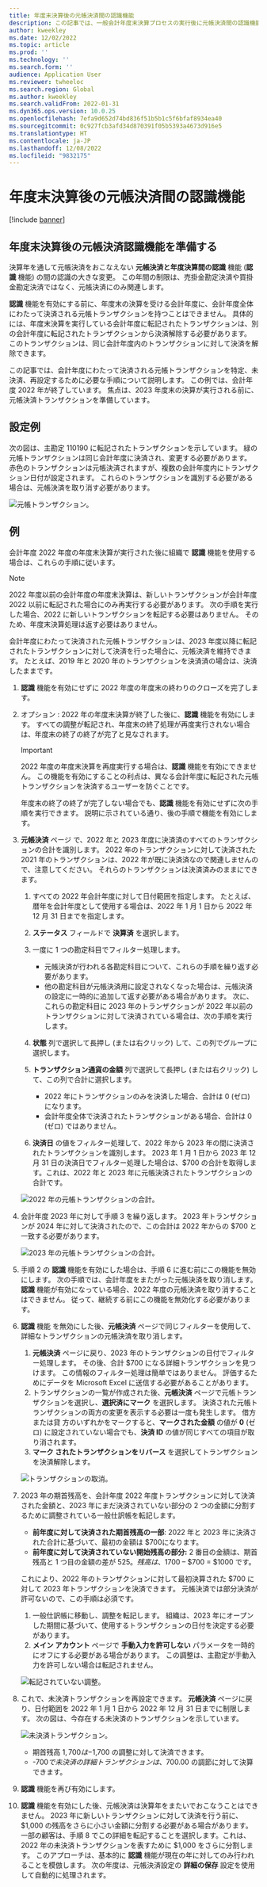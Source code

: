 ```yaml
---
title: 年度末決算後の元帳決済間の認識機能
description: この記事では、一般会計年度末決算プロセスの実行後に元帳決済間の認識機能を使用する方法について説明します。
author: kweekley
ms.date: 12/02/2022
ms.topic: article
ms.prod: ''
ms.technology: ''
ms.search.form: ''
audience: Application User
ms.reviewer: twheeloc
ms.search.region: Global
ms.author: kweekley
ms.search.validFrom: 2022-01-31
ms.dyn365.ops.version: 10.0.25
ms.openlocfilehash: 7efa9d652d74bd836f51b5b1c5f6bfaf8934ea40
ms.sourcegitcommit: 0c927fcb3afd34d870391f05b5393a4673d916e5
ms.translationtype: HT
ms.contentlocale: ja-JP
ms.lasthandoff: 12/08/2022
ms.locfileid: "9832175"
---
```

# <a name="awareness-between-ledger-settlement-feature-after-year-end-close"></a>年度末決算後の元帳決済間の認識機能

[!include [banner](../includes/banner.md)]

## <a name="preparing-for-the-ledger-settlement-awareness-feature-after-year-end-close"></a>年度末決算後の元帳決済認識機能を準備する

決算年を通して元帳決済をおこなえない **元帳決済と年度決算間の認識** 機能 (**認識** 機能) の間の認識の大きな変更。 この年間の制限は、売掛金勘定決済や買掛金勘定決済ではなく、元帳決済にのみ関連します。

**認識** 機能を有効にする前に、年度末の決算を受ける会計年度に、会計年度全体にわたって決済される元帳トランザクションを持つことはできません。 具体的には、年度末決算を実行している会計年度に転記されたトランザクションは、別の会計年度に転記されたトランザクションから決済解除する必要があります。 このトランザクションは、同じ会計年度内のトランザクションに対して決済を解除できます。

この記事では、会計年度にわたって決済される元帳トランザクションを特定、未決済、再設定するために必要な手順について説明します。 この例では、会計年度 2022 年が終了しています。 焦点は、2023 年度末の決算が実行される前に、元帳決済トランザクションを準備しています。

## <a name="example-setup"></a>設定例

次の図は、主勘定 110190 に転記されたトランザクションを示しています。 緑の元帳トランザクションは同じ会計年度に決済され、変更する必要があります。 赤色のトランザクションは元帳決済されますが、複数の会計年度内にトランザクション日付が設定されます。 これらのトランザクションを識別する必要がある場合は、元帳決済を取り消す必要があります。

![元帳トランザクション。](./media/afterYEC1.png)

## <a name="example"></a>例

 会計年度 2022 年度の年度末決算が実行された後に組織で **認識** 機能を使用する場合は、これらの手順に従います。

> [!NOTE]
> 2022 年度以前の会計年度の年度末決算は、新しいトランザクションが会計年度 2022 以前に転記された場合にのみ再実行する必要があります。 次の手順を実行した場合、2022 に新しいトランザクションを転記する必要はありません。 そのため、年度末決算処理は返す必要はありません。
>
> 会計年度にわたって決済された元帳トランザクションは、2023 年度以降に転記されたトランザクションに対して決済を行った場合に、元帳決済を維持できます。 たとえば、2019 年と 2020 年のトランザクションを決済済の場合は、決済したままです。

1. **認識** 機能を有効にせずに 2022 年度の年度末の終わりのクローズを完了します。
2. オプション : 2022 年の年度末決算が終了した後に、**認識** 機能を有効にします。 すべての調整が転記され、年度末の終了処理が再度実行されない場合は、年度末の終了の終了が完了と見なされます。

    > [!IMPORTANT]
    > 2022 年度の年度末決算を再度実行する場合は、**認識** 機能を有効にできません。 この機能を有効にすることの利点は、異なる会計年度に転記された元帳トランザクションを決済するユーザーを防ぐことです。

    年度末の終了の終了が完了しない場合でも、**認識** 機能を有効にせずに次の手順を実行できます。 説明に示されている通り、後の手順で機能を有効にします。

3. **元帳決済** ページ で、2022 年と 2023 年度に決済済のすべてのトランザクションの合計を識別します。 2022 年のトランザクションに対して決済された 2021 年のトランザクションは、2022 年が既に決済済なので関連しませんので、注意してください。 それらのトランザクションは決済済みのままにできます。

    1. すべての 2022 年会計年度に対して日付範囲を指定します。 たとえば、暦年を会計年度として使用する場合は、2022 年 1 月 1 日から 2022 年 12 月 31 日までを指定します。
    2. **ステータス** フィールドで **決算済** を選択します。
    3. 一度に 1 つの勘定科目でフィルター処理します。

        - 元帳決済が行われる各勘定科目について、これらの手順を繰り返す必要があります。
        - 他の勘定科目が元帳決済用に設定されなくなった場合は、元帳決済の設定に一時的に追加して返す必要がある場合があります。 次に、これらの勘定科目に 2023 年のトランザクションが 2022 年以前のトランザクションに対して決済されている場合は、次の手順を実行します。

    4. **状態** 列で選択して長押し (または右クリック) して、この列でグループに選択します。
    5. **トランザクション通貨の金額** 列で選択して長押し (または右クリック) して、この列で合計に選択します。

        - 2022 年にトランザクションのみを決済した場合、合計は 0 (ゼロ) になります。
        - 会計年度全体で決済されたトランザクションがある場合、合計は 0 (ゼロ) ではありません。

    6. **決済日** の値をフィルター処理して、2022 年から 2023 年の間に決済されたトランザクションを識別します。 2023 年 1 月 1 日から 2023 年 12 月 31 日の決済日でフィルター処理した場合は、$700 の合計を取得します。これは、2022 年と 2023 年に元帳決済されたトランザクションの合計です。

    ![2022 年の元帳トランザクションの合計。](./media/afterYEC2.png)

4. 会計年度 2023 年に対して手順 3 を繰り返します。 2023 年トランザクションが 2024 年に対して決済されたので、この合計は 2022 年からの $700 と一致する必要があります。

    ![2023 年の元帳トランザクションの合計。](./media/afterYEC3.png)

5. 手順 2 の **認識** 機能を有効にした場合は、手順 6 に進む前にこの機能を無効にします。 次の手順では、会計年度をまたがった元帳決済を取り消します。 **認識** 機能が有効になっている場合、2022 年度の元帳決済を取り消することはできません。 従って、継続する前にこの機能を無効化する必要があります。
6. **認識** 機能 を無効にした後、**元帳決済** ページで同じフィルターを使用して、詳細なトランザクションの元帳決済を取り消します。

    1. **元帳決済** ページに戻り、2023 年のトランザクションの日付でフィルター処理します。 その後、合計 $700 になる詳細トランザクションを見つけます。 この情報のフィルター処理は簡単ではありません。 評価するためにデータを Microsoft Excel に送信する必要があることがあります。
    2. トランザクションの一覧が作成された後、**元帳決済** ページで元帳トランザクションを選択し、**選択済にマーク** を選択します。 決済された元帳トランザクションの両方の変更を表示する必要は一度も発生します。 借方または貸 方のいずれかをマークすると、**マークされた金額** の値が **0** (ゼロ) に設定されていない場合でも、**決済 ID** の値が同じすべての項目が取り消されます。
    3. **マーク されたトランザクションをリバース** を選択してトランザクションを決済解除します。

    ![トランザクションの取消。](./media/afterYEC4.png)

7. 2023 年の期首残高を、会計年度 2022 年度トランザクションに対して決済された金額と、2023 年にまだ決済されていない部分の 2 つの金額に分割するために調整されている一般仕訳帳を転記します。

    - **前年度に対して決済された期首残高の一部**: 2022 年と 2023 年に決済された合計に基づいて、最初の金額は $700になります。
    - **前年度に対して決済されていない開始残高の部分:** 2 番目の金額は、期首残高と 1 つ目の金額の差が $525。 残高は、$1700 – $700 = $1000 です。

    これにより、2022 年のトランザクションに対して最初決算された $700 に対して 2023 年トランザクションを決済できます。 元帳決済では部分決済が許可ないので、この手順は必須です。

    1. 一般仕訳帳に移動し、調整を転記します。 組織は、2023 年にオープンした期間に基づいて、使用するトランザクションの日付を決定する必要があります。
    2. **メイン アカウント** ページで **手動入力を許可しない** パラメータを一時的にオフにする必要がある場合があります。 この調整は、主勘定が手動入力を許可しない場合は転記されません。

    ![転記されていない調整。](./media/afterYEC5.png)

8. これで、未決済トランザクションを再設定できます。 **元帳決済** ページに戻り、日付範囲を 2022 年 1 月 1 日から 2022 年 12 月 31 日までに制限します。 次の図は、今存在する未決済のトランザクションを示しています。

    ![未決済トランザクション。](./media/afterYEC6.png)

    - 期首残高 $1,700 は -$1,700 の調整に対して決済できます。
    - -$700 で未決済の詳細トランザクションは、$700.00 の調節に対して決算できます。

9. **認識** 機能を再び有効にします。
10. **認識** 機能を有効にした後、元帳決済は決算年をまたいでおこなうことはできません。 2023 年に新しいトランザクションに対して決済を行う前に、$1,000 の残高をさらに小さい金額に分割する必要がある場合があります。 一部の顧客は、手順 8 でこの詳細を転記することを選択します。これは、2022 年の未決済トランザクションを表すために $1,000 をさらに分割します。 このアプローチは、基本的に **認識** 機能が現在の年に対してのみ行われることを模倣します。 次の年度は、元帳決済設定の **詳細の保存** 設定を使用して自動的に処理されます。
